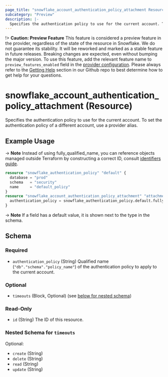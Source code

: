 ```yaml
---
page_title: "snowflake_account_authentication_policy_attachment Resource - terraform-provider-snowflake"
subcategory: "Preview"
description: |-
  Specifies the authentication policy to use for the current account. To set the authentication policy of a different account, use a provider alias.
---
```


!> **Caution: Preview Feature** This feature is considered a preview feature in the provider, regardless of the state of the resource in Snowflake. We do not guarantee its stability. It will be reworked and marked as a stable feature in future releases. Breaking changes are expected, even without bumping the major version. To use this feature, add the relevant feature name to `preview_features_enabled` field in the [provider configuration](https://registry.terraform.io/providers/snowflakedb/snowflake/latest/docs#schema). Please always refer to the [Getting Help](https://github.com/snowflakedb/terraform-provider-snowflake?tab=readme-ov-file#getting-help) section in our Github repo to best determine how to get help for your questions.

# snowflake_account_authentication_policy_attachment (Resource)

Specifies the authentication policy to use for the current account. To set the authentication policy of a different account, use a provider alias.

## Example Usage

-> **Note** Instead of using fully_qualified_name, you can reference objects managed outside Terraform by constructing a correct ID, consult [identifiers guide](../guides/identifiers_rework_design_decisions#new-computed-fully-qualified-name-field-in-resources).
<!-- TODO(SNOW-1634854): include an example showing both methods-->

```terraform
resource "snowflake_authentication_policy" "default" {
  database = "prod"
  schema   = "security"
  name     = "default_policy"
}
resource "snowflake_account_authentication_policy_attachment" "attachment" {
  authentication_policy = snowflake_authentication_policy.default.fully_qualified_name
}
```

-> **Note** If a field has a default value, it is shown next to the type in the schema.

<!-- schema generated by tfplugindocs -->
## Schema

### Required

- `authentication_policy` (String) Qualified name (`"db"."schema"."policy_name"`) of the authentication policy to apply to the current account.

### Optional

- `timeouts` (Block, Optional) (see [below for nested schema](#nestedblock--timeouts))

### Read-Only

- `id` (String) The ID of this resource.

<a id="nestedblock--timeouts"></a>
### Nested Schema for `timeouts`

Optional:

- `create` (String)
- `delete` (String)
- `read` (String)
- `update` (String)
